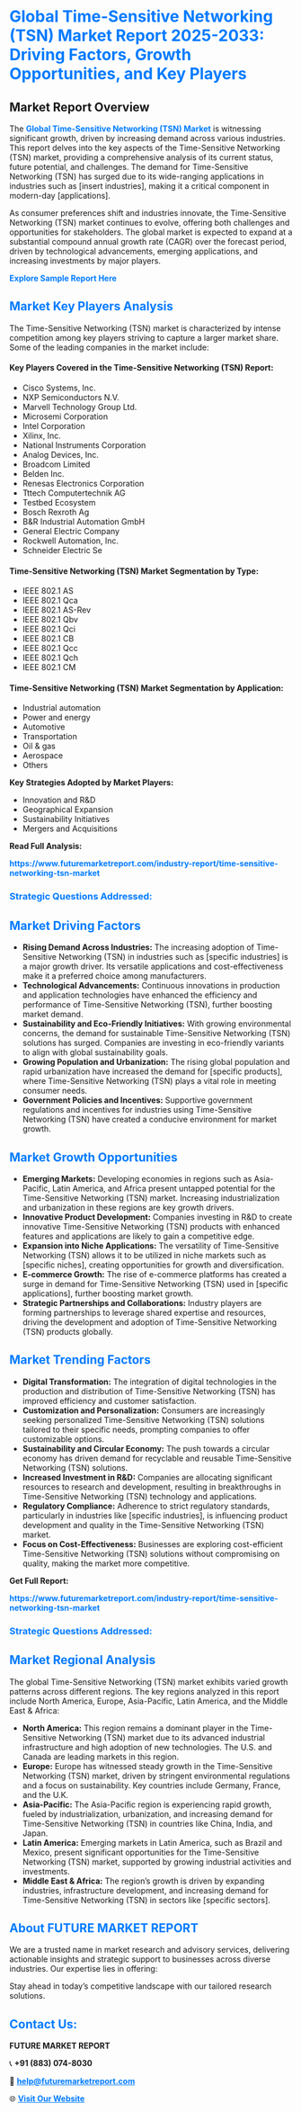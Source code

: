 <h1 style="color: #007BFF;">Global Time-Sensitive Networking (TSN) Market Report 2025-2033: Driving Factors, Growth Opportunities, and Key Players</h1>

<section id="overview">
<h2>Market Report Overview</h2>
<p>The <a href="https://www.futuremarketreport.com/industry-report/time-sensitive-networking-tsn-market" style="color: #007BFF; text-decoration: none;"><strong>Global Time-Sensitive Networking (TSN) Market</strong></a> is witnessing significant growth, driven by increasing demand across various industries. This report delves into the key aspects of the Time-Sensitive Networking (TSN) market, providing a comprehensive analysis of its current status, future potential, and challenges. The demand for Time-Sensitive Networking (TSN) has surged due to its wide-ranging applications in industries such as [insert industries], making it a critical component in modern-day [applications].</p>
<p>As consumer preferences shift and industries innovate, the Time-Sensitive Networking (TSN) market continues to evolve, offering both challenges and opportunities for stakeholders. The global market is expected to expand at a substantial compound annual growth rate (CAGR) over the forecast period, driven by technological advancements, emerging applications, and increasing investments by major players.</p>
</section>

<section id="overview">
<p><a href="https://www.futuremarketreport.com/request-sample/reportId=105185" style="color: #007BFF; text-decoration: none;"><strong>Explore Sample Report Here</strong></a></p>
</section>

<section id="key-players">
<h2 style="color: #007BFF;">Market Key Players Analysis</h2>
<p>The Time-Sensitive Networking (TSN) market is characterized by intense competition among key players striving to capture a larger market share. Some of the leading companies in the market include:</p>
<h4>Key Players Covered in the Time-Sensitive Networking (TSN) Report:</h4>
<ul><li>Cisco Systems, Inc.</li><li>NXP Semiconductors N.V.</li><li>Marvell Technology Group Ltd.</li><li>Microsemi Corporation</li><li>Intel Corporation</li><li>Xilinx, Inc.</li><li>National Instruments Corporation</li><li>Analog Devices, Inc.</li><li>Broadcom Limited</li><li>Belden Inc.</li><li>Renesas Electronics Corporation</li><li>Tttech Computertechnik AG</li><li>Testbed Ecosystem</li><li>Bosch Rexroth Ag</li><li>B&amp;R Industrial Automation GmbH</li><li>General Electric Company</li><li>Rockwell Automation, Inc.</li><li>Schneider Electric Se</li></ul>
<h4>Time-Sensitive Networking (TSN) Market Segmentation by Type:</h4>
<ul><li>IEEE 802.1 AS</li><li>IEEE 802.1 Qca</li><li>IEEE 802.1 AS-Rev</li><li>IEEE 802.1 Qbv</li><li>IEEE 802.1 Qci</li><li>IEEE 802.1 CB</li><li>IEEE 802.1 Qcc</li><li>IEEE 802.1 Qch</li><li>IEEE 802.1 CM</li></ul>

<h4>Time-Sensitive Networking (TSN) Market Segmentation by Application:</h4>
<ul><li>Industrial automation</li><li>Power and energy</li><li>Automotive</li><li>Transportation</li><li>Oil &amp; gas</li><li>Aerospace</li><li>Others</li></ul>
<p><strong>Key Strategies Adopted by Market Players:</strong></p>
<ul>
<li>Innovation and R&D</li>
<li>Geographical Expansion</li>
<li>Sustainability Initiatives</li>
<li>Mergers and Acquisitions</li>
</ul>
</section>

<section>
<p><strong>Read Full Analysis: </strong></p><a href="https://www.futuremarketreport.com/industry-report/time-sensitive-networking-tsn-market" style="color: #007BFF; text-decoration: none;"><strong>https://www.futuremarketreport.com/industry-report/time-sensitive-networking-tsn-market</strong></a>
<h3 style="color: #007BFF;">Strategic Questions Addressed:</h3>
</section>

<section id="driving-factors">
<h2 style="color: #007BFF;">Market Driving Factors</h2>
<ul>
<li><strong>Rising Demand Across Industries:</strong> The increasing adoption of Time-Sensitive Networking (TSN) in industries such as [specific industries] is a major growth driver. Its versatile applications and cost-effectiveness make it a preferred choice among manufacturers.</li>
<li><strong>Technological Advancements:</strong> Continuous innovations in production and application technologies have enhanced the efficiency and performance of Time-Sensitive Networking (TSN), further boosting market demand.</li>
<li><strong>Sustainability and Eco-Friendly Initiatives:</strong> With growing environmental concerns, the demand for sustainable Time-Sensitive Networking (TSN) solutions has surged. Companies are investing in eco-friendly variants to align with global sustainability goals.</li>
<li><strong>Growing Population and Urbanization:</strong> The rising global population and rapid urbanization have increased the demand for [specific products], where Time-Sensitive Networking (TSN) plays a vital role in meeting consumer needs.</li>
<li><strong>Government Policies and Incentives:</strong> Supportive government regulations and incentives for industries using Time-Sensitive Networking (TSN) have created a conducive environment for market growth.</li>
</ul>
</section>

<section id="growth-opportunities">
<h2 style="color: #007BFF;">Market Growth Opportunities</h2>
<ul>
<li><strong>Emerging Markets:</strong> Developing economies in regions such as Asia-Pacific, Latin America, and Africa present untapped potential for the Time-Sensitive Networking (TSN) market. Increasing industrialization and urbanization in these regions are key growth drivers.</li>
<li><strong>Innovative Product Development:</strong> Companies investing in R&D to create innovative Time-Sensitive Networking (TSN) products with enhanced features and applications are likely to gain a competitive edge.</li>
<li><strong>Expansion into Niche Applications:</strong> The versatility of Time-Sensitive Networking (TSN) allows it to be utilized in niche markets such as [specific niches], creating opportunities for growth and diversification.</li>
<li><strong>E-commerce Growth:</strong> The rise of e-commerce platforms has created a surge in demand for Time-Sensitive Networking (TSN) used in [specific applications], further boosting market growth.</li>
<li><strong>Strategic Partnerships and Collaborations:</strong> Industry players are forming partnerships to leverage shared expertise and resources, driving the development and adoption of Time-Sensitive Networking (TSN) products globally.</li>
</ul>
</section>

<section id="trending-factors">
<h2 style="color: #007BFF;">Market Trending Factors</h2>
<ul>
<li><strong>Digital Transformation:</strong> The integration of digital technologies in the production and distribution of Time-Sensitive Networking (TSN) has improved efficiency and customer satisfaction.</li>
<li><strong>Customization and Personalization:</strong> Consumers are increasingly seeking personalized Time-Sensitive Networking (TSN) solutions tailored to their specific needs, prompting companies to offer customizable options.</li>
<li><strong>Sustainability and Circular Economy:</strong> The push towards a circular economy has driven demand for recyclable and reusable Time-Sensitive Networking (TSN) solutions.</li>
<li><strong>Increased Investment in R&D:</strong> Companies are allocating significant resources to research and development, resulting in breakthroughs in Time-Sensitive Networking (TSN) technology and applications.</li>
<li><strong>Regulatory Compliance:</strong> Adherence to strict regulatory standards, particularly in industries like [specific industries], is influencing product development and quality in the Time-Sensitive Networking (TSN) market.</li>
<li><strong>Focus on Cost-Effectiveness:</strong> Businesses are exploring cost-efficient Time-Sensitive Networking (TSN) solutions without compromising on quality, making the market more competitive.</li>
</ul>
</section>

<section>
<p><strong>Get Full Report: </strong></p><a href="https://www.futuremarketreport.com/industry-report/time-sensitive-networking-tsn-market" style="color: #007BFF; text-decoration: none;"><strong>https://www.futuremarketreport.com/industry-report/time-sensitive-networking-tsn-market</strong></a>
<h3 style="color: #007BFF;">Strategic Questions Addressed:</h3>
</section>


<section id="regional-analysis">
<h2 style="color: #007BFF;">Market Regional Analysis</h2>
<p>The global Time-Sensitive Networking (TSN) market exhibits varied growth patterns across different regions. The key regions analyzed in this report include North America, Europe, Asia-Pacific, Latin America, and the Middle East & Africa:</p>
<ul>
<li><strong>North America:</strong> This region remains a dominant player in the Time-Sensitive Networking (TSN) market due to its advanced industrial infrastructure and high adoption of new technologies. The U.S. and Canada are leading markets in this region.</li>
<li><strong>Europe:</strong> Europe has witnessed steady growth in the Time-Sensitive Networking (TSN) market, driven by stringent environmental regulations and a focus on sustainability. Key countries include Germany, France, and the U.K.</li>
<li><strong>Asia-Pacific:</strong> The Asia-Pacific region is experiencing rapid growth, fueled by industrialization, urbanization, and increasing demand for Time-Sensitive Networking (TSN) in countries like China, India, and Japan.</li>
<li><strong>Latin America:</strong> Emerging markets in Latin America, such as Brazil and Mexico, present significant opportunities for the Time-Sensitive Networking (TSN) market, supported by growing industrial activities and investments.</li>
<li><strong>Middle East & Africa:</strong> The region’s growth is driven by expanding industries, infrastructure development, and increasing demand for Time-Sensitive Networking (TSN) in sectors like [specific sectors].</li>
</ul>
</section>

<footer>
<h2 style="color: #007BFF;">About FUTURE MARKET REPORT</h2>
<p>We are a trusted name in market research and advisory services, delivering actionable insights and strategic support to businesses across diverse industries. Our expertise lies in offering:</p>

<p>Stay ahead in today’s competitive landscape with our tailored research solutions.</p>

<h2 style="color: #007BFF;">Contact Us:</h2>
<p><strong>FUTURE MARKET REPORT</strong></p>
<p>📞 <strong>+91 (883) 074-8030</strong></p>
<p>📧 <strong><a href="mailto:help@futuremarketreport.com" style="color: #007BFF;">help@futuremarketreport.com</a></strong></p>
<p>🌐 <strong><a href="https://www.futuremarketreport.com/" style="color: #007BFF;">Visit Our Website</a></strong></p>
</footer>